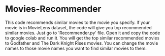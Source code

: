 # Movies-Recommender
This code recommends similar movies to the movie you specify.
If your movie is in MovieLens dataset, the code will give you top recommended similar movies.
Just go to 'Recommender.py' file. Open it and copy the code to google colab and run it. You will get the top similar recommended movies to Godfather and The Dark Knight Rises movies.
You can change the movie names to those movie names you want to find similar movies to them.

